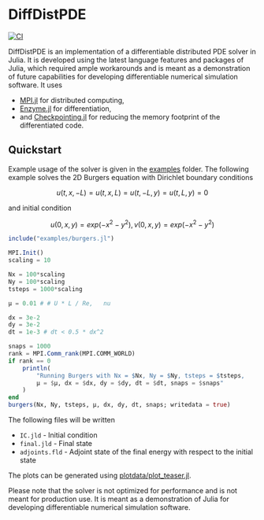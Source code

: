 # DiffDistPDE
[![CI](https://github.com/DJ4Earth/Burgers.jl/actions/workflows/ci.yml/badge.svg)](https://github.com/DJ4Earth/Burgers.jl/actions/workflows/ci.yml)

DiffDistPDE is an implementation of a differentiable distributed PDE solver in Julia. It is developed using the latest language features and packages of Julia, which required ample workarounds and is meant as a demonstration of future capabilities for developing differentiable numerical simulation software. It uses
* [MPI.jl](https://github.com/JuliaParallel/MPI.jl) for distributed computing,
* [Enzyme.jl](https://github.com/EnzymeAD/Enzyme.jl) for differentiation,
* and [Checkpointing.jl](https://github.com/Argonne-National-Laboratory/Checkpointing.jl) for reducing the memory footprint of the differentiated code.

## Quickstart

Example usage of the solver is given in the [examples](examples) folder. The following example solves the 2D Burgers equation with Dirichlet boundary conditions
```math
u(t, x, −L) = u(t, x, L) = u(t, −L, y) = u(t, L, y) = 0
```
and initial condition
```math
u(0, x, y) = exp(−x^2 − y^2), v(0, x, y) = exp(−x^2 − y^2)
```

```julia
include("examples/burgers.jl")

MPI.Init()
scaling = 10

Nx = 100*scaling
Ny = 100*scaling
tsteps = 1000*scaling

μ = 0.01 # # U * L / Re,   nu

dx = 3e-2
dy = 3e-2
dt = 1e-3 # dt < 0.5 * dx^2

snaps = 1000
rank = MPI.Comm_rank(MPI.COMM_WORLD)
if rank == 0
    println(
        "Running Burgers with Nx = $Nx, Ny = $Ny, tsteps = $tsteps,
        μ = $μ, dx = $dx, dy = $dy, dt = $dt, snaps = $snaps"
    )
end
burgers(Nx, Ny, tsteps, μ, dx, dy, dt, snaps; writedata = true)
```
The following files will be written
* `IC.jld` - Initial condition
* `final.jld` - Final state
* `adjoints.fld` - Adjoint state of the final energy with respect to the initial state

The plots can be generated using [plotdata/plot_teaser.jl](plotdata/plot_teaser.jl).

Please note that the solver is not optimized for performance and is not meant for production use. It is meant as a demonstration of Julia for developing differentiable numerical simulation software.